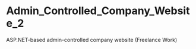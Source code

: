 # Admin_Controlled_Company_Website_2
ASP.NET-based admin-controlled company website (Freelance Work)
